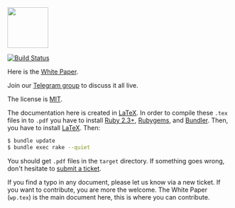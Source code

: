 <img src="http://www.zold.io/logo.svg" width="92px" height="92px"/>

[![Build Status](https://travis-ci.org/zold-io/papers.svg?branch=master)](https://travis-ci.org/zold-io/papers)

Here is the [White Paper](https://papers.zold.io/wp.pdf).

Join our [Telegram group](https://t.me/zold_io) to discuss it all live.

The license is [MIT](https://github.com/zold-io/zold/blob/master/LICENSE.txt).

The documentation here is created in [LaTeX](https://www.latex-project.org/).
In order to compile these `.tex` files in to `.pdf` you have to
install
[Ruby 2.3+](https://www.ruby-lang.org/en/documentation/installation/),
[Rubygems](https://rubygems.org/pages/download),
and
[Bundler](https://bundler.io/). Then, you have to install
[LaTeX](https://www.latex-project.org/get/).
Then:

```bash
$ bundle update
$ bundle exec rake --quiet
```

You should get `.pdf` files in the `target` directory. If something
goes wrong, don't hesitate to [submit a ticket](https://github.com/zold-io/papers/issues).

If you find a typo in any document, please let us know via a new ticket.
If you want to contribute, you are more the welcome. The White Paper (`wp.tex`)
is the main document here, this is where you can contribute.
